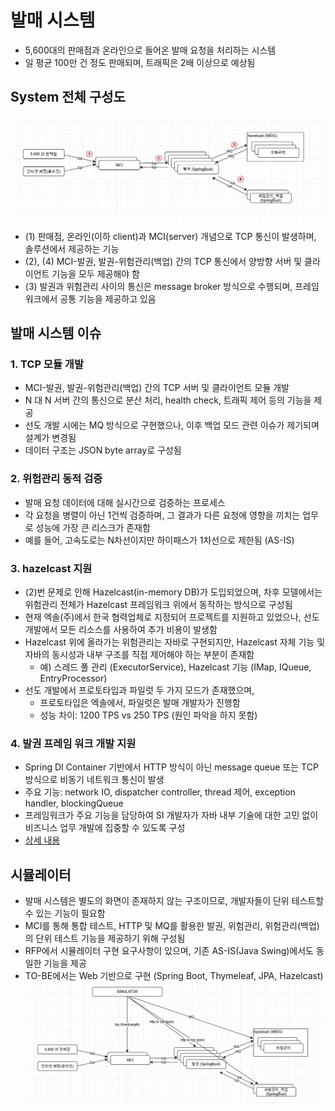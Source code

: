 # 발매 시스템
- 5,600대의 판매점과 온라인으로 들어온 발매 요청을 처리하는 시스템
- 일 평균 100만 건 정도 판매되며, 트래픽은 2배 이상으로 예상됨

## System 전체 구성도
![img.png](img.png)
- (1) 판매점, 온라인(이하 client)과 MCI(server) 개념으로 TCP 통신이 발생하며, 솔루션에서 제공하는 기능
- (2), (4) MCI-발권, 발권-위험관리(백업) 간의 TCP 통신에서 양방향 서버 및 클라이언트 기능을 모두 제공해야 함
- (3) 발권과 위험관리 사이의 통신은 message broker 방식으로 수행되며, 프레임워크에서 공통 기능을 제공하고 있음


## 발매 시스템 이슈 
### 1. TCP 모듈 개발
- MCI-발권, 발권-위험관리(백업) 간의 TCP 서버 및 클라이언트 모듈 개발
- N 대 N 서버 간의 통신으로 분산 처리, health check, 트래픽 제어 등의 기능을 제공
- 선도 개발 시에는 MQ 방식으로 구현했으나, 이후 백업 모드 관련 이슈가 제기되며 설계가 변경됨
- 데이터 구조는 JSON byte array로 구성됨

### 2. 위험관리 동적 검증 
- 발매 요청 데이터에 대해 실시간으로 검증하는 프로세스
- 각 요청을 병렬이 아닌 1건씩 검증하며, 그 결과가 다른 요청에 영향을 끼치는 업무로 성능에 가장 큰 리스크가 존재함
- 예를 들어, 고속도로는 N차선이지만 하이패스가 1차선으로 제한됨 (AS-IS)

### 3. hazelcast 지원 
- (2)번 문제로 인해 Hazelcast(in-memory DB)가 도입되었으며, 차후 모델에서는 위험관리 전체가 Hazelcast 프레임워크 위에서 동작하는 방식으로 구성됨
- 현재 엑솔(주)에서 한국 협력업체로 지정되어 프로젝트를 지원하고 있었으나, 선도 개발에서 모든 리소스를 사용하여 추가 비용이 발생함
- Hazelcast 위에 올라가는 위험관리는 자바로 구현되지만, Hazelcast 자체 기능 및 자바의 동시성과 내부 구조를 직접 제어해야 하는 부분이 존재함
  - 예) 스레드 풀 관리 (ExecutorService), Hazelcast 기능 (IMap, IQueue, EntryProcessor)
- 선도 개발에서 프로토타입과 파일럿 두 가지 모드가 존재했으며,
  - 프로토타입은 엑솔에서, 파일럿은 발매 개발자가 진행함
  - 성능 차이: 1200 TPS vs 250 TPS (원인 파악을 하지 못함)

### 4. 발권 프레임 워크 개발 지원
- Spring DI Container 기반에서 HTTP 방식이 아닌 message queue 또는 TCP 방식으로 비동기 네트워크 통신이 발생
- 주요 기능: network IO, dispatcher controller, thread 제어, exception handler, blockingQueue
- 프레임워크가 주요 기능을 담당하여 SI 개발자가 자바 내부 기술에 대한 고민 없이 비즈니스 업무 개발에 집중할 수 있도록 구성
- [상세 내용](https://github.com/kim-taehan/allin)


## 시뮬레이터 
- 발매 시스템은 별도의 화면이 존재하지 않는 구조이므로, 개발자들이 단위 테스트할 수 있는 기능이 필요함
- MCI를 통해 통합 테스트, HTTP 및 MQ를 활용한 발권, 위험관리, 위험관리(백업)의 단위 테스트 기능을 제공하기 위해 구성됨
- RFP에서 시뮬레이터 구현 요구사항이 있으며, 기존 AS-IS(Java Swing)에서도 동일한 기능을 제공
- TO-BE에서는 Web 기반으로 구현 (Spring Boot, Thymeleaf, JPA, Hazelcast)
![img_1.png](img_1.png)